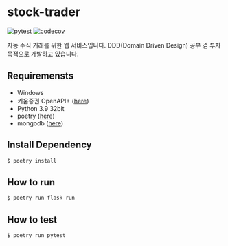 # stock-trader

[![pytest](https://github.com/amazingguni/stock-trader/actions/workflows/pytest.yml/badge.svg)](https://github.com/amazingguni/stock-trader/actions/workflows/pytest.yml) [![codecov](https://codecov.io/gh/amazingguni/stock-trader/branch/main/graph/badge.svg?token=UH56VG0M1Q)](https://codecov.io/gh/amazingguni/stock-trader)

자동 주식 거래를 위한 웹 서비스입니다. DDD(Domain Driven Design) 공부 겸 투자 목적으로 개발하고 있습니다.

## Requiremensts

- Windows
- 키움증권 OpenAPI+ ([here](https://www3.kiwoom.com/nkw.templateFrameSet.do?m=m1408010600))
- Python 3.9 32bit
- poetry ([here](https://python-poetry.org/))
- mongodb ([here](https://www.mongodb.com/cloud/atlas/lp/try2?utm_source=google&utm_campaign=gs_apac_south_korea_search_core_brand_atlas_desktop&utm_term=mongodb&utm_medium=cpc_paid_search&utm_ad=e&utm_ad_campaign_id=12212624365&gclid=Cj0KCQjw4v2EBhCtARIsACan3nxgrkJ3z2Ba1Zf4Jt7xHZErqWuGy9wp0eZ89X03ceI4OMwIouW258EaAidJEALw_wcB))

## Install Dependency

```sh
$ poetry install
```
## How to run

```sh
$ poetry run flask run
```

## How to test

```sh
$ poetry run pytest
```
